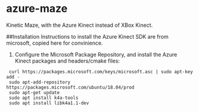# azure-maze
Kinetic Maze, with the Azure Kinect instead of XBox Kinect.


##Installation
Instructions to install the Azure Kinect SDK are from microsoft, copied here for convinience.

1. Configure the Microsoft Package Repository, and install the Azure Kinect packages and headers/cmake files:
```
 curl https://packages.microsoft.com/keys/microsoft.asc | sudo apt-key add -
 sudo apt-add-repository https://packages.microsoft.com/ubuntu/18.04/prod
 sudo apt-get update
 sudo apt install k4a-tools
 sudo apt install libk4a1.1-dev
```
